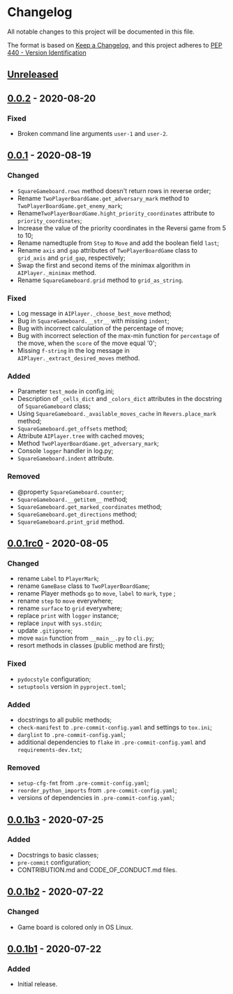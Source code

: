 # Changelog
All notable changes to this project will be documented in this file.

The format is based on [Keep a Changelog][keep a changelog], and this
project adheres to [PEP 440 - Version Identification][pep 440]

## [Unreleased][unreleased]

## [0.0.2][] - 2020-08-20
### Fixed
  - Broken command line arguments ``user-1`` and ``user-2``.

## [0.0.1][] - 2020-08-19
### Changed
  - ``SquareGameboard.rows`` method doesn't return rows in reverse order;
  - Rename ``TwoPlayerBoardGame.get_adversary_mark`` method to
    ``TwoPlayerBoardGame.get_enemy_mark``;
  - Rename``TwoPlayerBoardGame.hight_priority_coordinates`` attribute to
    ``priority_coordinates``;
  - Increase the value of the priority coordinates in the Reversi game
    from 5 to 10;
  - Rename namedtuple from ``Step`` to ``Move`` and add the boolean field
    ``last``;
  - Rename ``axis`` and ``gap`` attributes of ``TwoPlayerBoardGame`` class
    to ``grid_axis`` and ``grid_gap``, respectively;
  - Swap the first and second items of the minimax algorithm in
    ``AIPlayer._minimax`` method.
  - Rename ``SquareGameboard.grid`` method to ``grid_as_string``.

### Fixed
  - Log message in ``AIPlayer._choose_best_move`` method;
  - Bug in ``SquareGameboard.__str__`` with missing ``indent``;
  - Bug with incorrect calculation of the percentage of move;
  - Bug with incorrect selection of the max-min function for
    ``percentage`` of the move, when the ``score`` of the move equal '0';
  - Missing ``f-string`` in the log message in
    ``AIPlayer._extract_desired_moves`` method.

### Added
  - Parameter ``test_mode`` in config.ini;
  - Description of ``_cells_dict`` and ``_colors_dict`` attributes in the
    docstring of ``SquareGameboard`` class;
  - Using ``SquareGameboard._available_moves_cache`` in
    ``Revers.place_mark`` method;
  - ``SquareGameboard.get_offsets`` method;
  - Attribute ``AIPlayer.tree`` with cached moves;
  - Method ``TwoPlayerBoardGame.get_adversary_mark``;
  - Console ``logger`` handler in log.py;
  - ``SquareGameboard.indent`` attribute.

### Removed
  - @property ``SquareGameboard.counter``;
  - ``SquareGameboard.__getitem__`` method;
  - ``SquareGameboard.get_marked_coordinates`` method;
  - ``SquareGameboard.get_directions`` method;
  - ``SquareGameboard.print_grid`` method.

## [0.0.1rc0][] - 2020-08-05
### Changed
  - rename ``Label`` to ``PlayerMark``;
  - rename ``GameBase`` class to ``TwoPlayerBoardGame``;
  - rename Player methods ``go`` to ``move``, ``label`` to ``mark``,
    ``type`` ;
  - rename ``step`` to ``move`` everywhere;
  - rename ``surface`` to ``grid`` everywhere;
  - replace ``print`` with ``logger`` instance;
  - replace ``input`` with ``sys.stdin``;
  - update ``.gitignore``;
  - move ``main`` function from ``__main__.py`` to ``cli.py``;
  - resort methods in classes (public method are first);

### Fixed
  - ``pydocstyle`` configuration;
  - ``setuptools`` version in ``pyproject.toml``;

### Added
  - docstrings to all public methods;
  - ``check-manifest`` to ``.pre-commit-config.yaml`` and settings to
    ``tox.ini``;
  - ``darglint`` to ``.pre-commit-config.yaml``;
  - additional dependencies to ``flake`` in ``.pre-commit-config.yaml``
    and ``requirements-dev.txt``;

### Removed
  - ``setup-cfg-fmt`` from ``.pre-commit-config.yaml``;
  - ``reorder_python_imports`` from ``.pre-commit-config.yaml``;
  - versions of dependencies in ``.pre-commit-config.yaml``;

## [0.0.1b3][] - 2020-07-25
### Added
  - Docstrings to basic classes;
  - ``pre-commit`` configuration;
  - CONTRIBUTION.md and CODE_OF_CONDUCT.md files.

## [0.0.1b2][] - 2020-07-22
### Changed
  - Game board is colored only in OS Linux.

## [0.0.1b1][] - 2020-07-22
### Added
  - Initial release.

[keep a changelog]: https://keepachangelog.com/en/1.0.0/
[pep 440]: https://www.python.org/dev/peps/pep-0440/
[unreleased]: https://github.com/aplatkouski/ap-games/compare/v0.0.2...HEAD
[0.0.2]: https://github.com/aplatkouski/ap-games/compare/v0.0.1...v0.0.2
[0.0.1]: https://github.com/aplatkouski/ap-games/compare/v0.0.1rc0...v0.0.1
[0.0.1rc0]: https://github.com/aplatkouski/ap-games/compare/v0.0.1b3...v0.0.1rc0
[0.0.1b3]: https://github.com/aplatkouski/ap-games/compare/v0.0.1b2...v0.0.1b3
[0.0.1b2]: https://github.com/aplatkouski/ap-games/compare/v0.0.1b1...v0.0.1b2
[0.0.1b1]: https://github.com/aplatkouski/ap-games/releases/tag/v0.0.1b1
